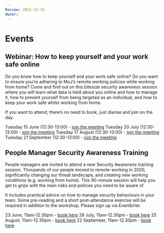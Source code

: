 ```yaml
---
Review: 2021-12-31
Owner:
---
```


# Events

## Webinar: How to keep yourself and your work safe online

Do you know how to keep yourself and your work safe online? Do you want to ensure you’re adhering to MoJ’s remote working policies while working from home? Come and find out on this bitesize security awareness session where you will learn what data is held about you online and how to manage it, how to prevent yourself from being targeted as an individual, and how to keep your work safe whilst working from home.

If you want to attend, there’s no need to book, just diarise and join on the day.

Tuesday 15 June (12:30-13:00) - [join the meeting](https://intranet.justice.gov.uk/events/how-to-keep-yourself-and-your-work-safe-online/)
Tuesday 20 July (12:30-13:00) - [join the meeting](https://intranet.justice.gov.uk/events/how-to-keep-yourself-and-your-work-safe-online-2/)
Tuesday 17 August (12:30-13:00) - [join the meeting](https://intranet.justice.gov.uk/events/how-to-keep-yourself-and-your-work-safe-online-3/)
Tuesday 21 September (12:30-13:00) - [join the meeting](https://intranet.justice.gov.uk/events/how-to-keep-yourself-and-your-work-safe-online-4/)

## People Manager Security Awareness Training

People managers are invited to attend a new Security Awareness training session. Thousands of our people moved to remote-working in 2020, significantly changing our threat landscape, and creating new working conditions (e.g. working from home). This 90-minute session will help you get to grips with the main risks and policies you need to be aware of.

It includes practical advice on how to manage security behaviours in your team. Some pre-reading and a short post-attendance exercise will be required in addition to the workshop. Please sign up via Eventbrite:

23 June, 11am-12.30pm -  [book here](https://intranet.justice.gov.uk/events/people-manager-security-awareness-workshop-3/)
28 July, 11am-12.30pm - [book here](https://intranet.justice.gov.uk/events/people-manager-security-awareness-workshop-4/)
25 August, 11am-12.30pm - [book here](https://intranet.justice.gov.uk/events/people-manager-security-awareness-workshop-5/)
22 September, 11am-12.30pm - [book here](https://intranet.justice.gov.uk/events/people-manager-security-awareness-workshop-6/)
